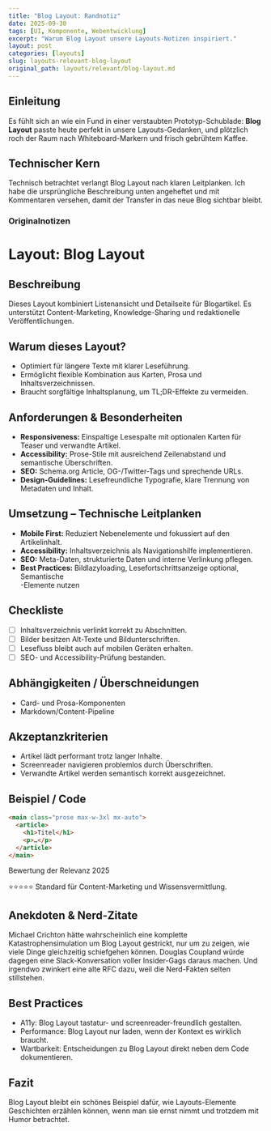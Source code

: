 ```yaml
---
title: "Blog Layout: Randnotiz"
date: 2025-09-30
tags: [UI, Komponente, Webentwicklung]
excerpt: "Warum Blog Layout unsere Layouts-Notizen inspiriert."
layout: post
categories: [layouts]
slug: layouts-relevant-blog-layout
original_path: layouts/relevant/blog-layout.md
---
```


## Einleitung
Es fühlt sich an wie ein Fund in einer verstaubten Prototyp-Schublade: **Blog Layout** passte heute perfekt in unsere Layouts-Gedanken, und plötzlich roch der Raum nach Whiteboard-Markern und frisch gebrühtem Kaffee.

## Technischer Kern
Technisch betrachtet verlangt Blog Layout nach klaren Leitplanken. Ich habe die ursprüngliche Beschreibung unten angeheftet und mit Kommentaren versehen, damit der Transfer in das neue Blog sichtbar bleibt.

### Originalnotizen
# Layout: Blog Layout

## Beschreibung
Dieses Layout kombiniert Listenansicht und Detailseite für Blogartikel. Es unterstützt Content-Marketing, Knowledge-Sharing und redaktionelle Veröffentlichungen.

## Warum dieses Layout?
- Optimiert für längere Texte mit klarer Leseführung.
- Ermöglicht flexible Kombination aus Karten, Prosa und Inhaltsverzeichnissen.
- Braucht sorgfältige Inhaltsplanung, um TL;DR-Effekte zu vermeiden.

## Anforderungen & Besonderheiten
- **Responsiveness:** Einspaltige Lesespalte mit optionalen Karten für Teaser und verwandte Artikel.
- **Accessibility:** Prose-Stile mit ausreichend Zeilenabstand und semantische Überschriften.
- **SEO:** Schema.org Article, OG-/Twitter-Tags und sprechende URLs.
- **Design-Guidelines:** Lesefreundliche Typografie, klare Trennung von Metadaten und Inhalt.

## Umsetzung – Technische Leitplanken
- **Mobile First:** Reduziert Nebenelemente und fokussiert auf den Artikelinhalt.
- **Accessibility:** Inhaltsverzeichnis als Navigationshilfe implementieren.
- **SEO:** Meta-Daten, strukturierte Daten und interne Verlinkung pflegen.
- **Best Practices:** Bildlazyloading, Lesefortschrittsanzeige optional, Semantische <article>-Elemente nutzen

## Checkliste
- [ ] Inhaltsverzeichnis verlinkt korrekt zu Abschnitten.
- [ ] Bilder besitzen Alt-Texte und Bildunterschriften.
- [ ] Lesefluss bleibt auch auf mobilen Geräten erhalten.
- [ ] SEO- und Accessibility-Prüfung bestanden.

## Abhängigkeiten / Überschneidungen
- Card- und Prosa-Komponenten
- Markdown/Content-Pipeline

## Akzeptanzkriterien
- Artikel lädt performant trotz langer Inhalte.
- Screenreader navigieren problemlos durch Überschriften.
- Verwandte Artikel werden semantisch korrekt ausgezeichnet.

## Beispiel / Code
```html
<main class="prose max-w-3xl mx-auto">
  <article>
    <h1>Titel</h1>
    <p>…</p>
  </article>
</main>
```

Bewertung der Relevanz 2025

⭐⭐⭐⭐⭐ Standard für Content-Marketing und Wissensvermittlung.

## Anekdoten & Nerd-Zitate
Michael Crichton hätte wahrscheinlich eine komplette Katastrophensimulation um Blog Layout gestrickt, nur um zu zeigen, wie viele Dinge gleichzeitig schiefgehen können. Douglas Coupland würde dagegen eine Slack-Konversation voller Insider-Gags daraus machen. Und irgendwo zwinkert eine alte RFC dazu, weil die Nerd-Fakten selten stillstehen.

## Best Practices
- A11y: Blog Layout tastatur- und screenreader-freundlich gestalten.
- Performance: Blog Layout nur laden, wenn der Kontext es wirklich braucht.
- Wartbarkeit: Entscheidungen zu Blog Layout direkt neben dem Code dokumentieren.

## Fazit
Blog Layout bleibt ein schönes Beispiel dafür, wie Layouts-Elemente Geschichten erzählen können, wenn man sie ernst nimmt und trotzdem mit Humor betrachtet.
